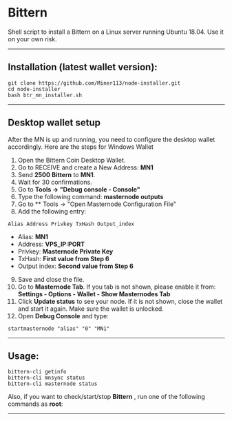 # Bittern
Shell script to install a Bittern on a Linux server running Ubuntu 18.04. Use it on your own risk.

***
## Installation (latest wallet version):
```
git clone https://github.com/Miner113/node-installer.git
cd node-installer
bash btr_mn_installer.sh

```
***
## Desktop wallet setup

After the MN is up and running, you need to configure the desktop wallet accordingly. Here are the steps for Windows Wallet
1. Open the Bittern Coin Desktop Wallet.
2. Go to RECEIVE and create a New Address: **MN1**
3. Send **2500** **Bittern** to **MN1**.
4. Wait for 30 confirmations.
5. Go to **Tools -> "Debug console - Console"**
6. Type the following command: **masternode outputs**
7. Go to  ** Tools -> "Open Masternode Configuration File"
8. Add the following entry:
```
Alias Address Privkey TxHash Output_index
```
* Alias: **MN1**
* Address: **VPS_IP:PORT**
* Privkey: **Masternode Private Key**
* TxHash: **First value from Step 6**
* Output index:  **Second value from Step 6**
9. Save and close the file.
10. Go to **Masternode Tab**. If you tab is not shown, please enable it from: **Settings - Options - Wallet - Show Masternodes Tab**
11. Click **Update status** to see your node. If it is not shown, close the wallet and start it again. Make sure the wallet is unlocked.
12. Open **Debug Console** and type:
```
startmasternode "alias" "0" "MN1"
```
***

## Usage:
```
bittern-cli getinfo
bittern-cli mnsync status
bittern-cli masternode status
```
Also, if you want to check/start/stop **Bittern** , run one of the following commands as **root**:

***

